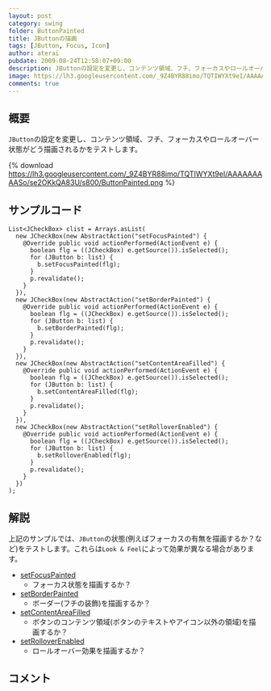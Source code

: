 ```yaml
---
layout: post
category: swing
folder: ButtonPainted
title: JButtonの描画
tags: [JButton, Focus, Icon]
author: aterai
pubdate: 2009-08-24T12:58:07+09:00
description: JButtonの設定を変更し、コンテンツ領域、フチ、フォーカスやロールオーバー状態がどう描画されるかをテストします。
image: https://lh3.googleusercontent.com/_9Z4BYR88imo/TQTIWYXt9eI/AAAAAAAAASo/se2OKkQA83U/s800/ButtonPainted.png
comments: true
---
```

## 概要
`JButton`の設定を変更し、コンテンツ領域、フチ、フォーカスやロールオーバー状態がどう描画されるかをテストします。

{% download https://lh3.googleusercontent.com/_9Z4BYR88imo/TQTIWYXt9eI/AAAAAAAAASo/se2OKkQA83U/s800/ButtonPainted.png %}

## サンプルコード
<pre class="prettyprint"><code>List&lt;JCheckBox&gt; clist = Arrays.asList(
  new JCheckBox(new AbstractAction("setFocusPainted") {
    @Override public void actionPerformed(ActionEvent e) {
      boolean flg = ((JCheckBox) e.getSource()).isSelected();
      for (JButton b: list) {
        b.setFocusPainted(flg);
      }
      p.revalidate();
    }
  }),
  new JCheckBox(new AbstractAction("setBorderPainted") {
    @Override public void actionPerformed(ActionEvent e) {
      boolean flg = ((JCheckBox) e.getSource()).isSelected();
      for (JButton b: list) {
        b.setBorderPainted(flg);
      }
      p.revalidate();
    }
  }),
  new JCheckBox(new AbstractAction("setContentAreaFilled") {
    @Override public void actionPerformed(ActionEvent e) {
      boolean flg = ((JCheckBox) e.getSource()).isSelected();
      for (JButton b: list) {
        b.setContentAreaFilled(flg);
      }
      p.revalidate();
    }
  }),
  new JCheckBox(new AbstractAction("setRolloverEnabled") {
    @Override public void actionPerformed(ActionEvent e) {
      boolean flg = ((JCheckBox) e.getSource()).isSelected();
      for (JButton b: list) {
        b.setRolloverEnabled(flg);
      }
      p.revalidate();
    }
  })
);
</code></pre>

## 解説
上記のサンプルでは、`JButton`の状態(例えばフォーカスの有無を描画するか？など)をテストします。これらは`Look & Feel`によって効果が異なる場合があります。

- [setFocusPainted](https://docs.oracle.com/javase/jp/8/docs/api/javax/swing/AbstractButton.html#setFocusPainted-boolean-)
    - フォーカス状態を描画するか？
- [setBorderPainted](https://docs.oracle.com/javase/jp/8/docs/api/javax/swing/AbstractButton.html#setBorderPainted-boolean-)
    - ボーダー(フチの装飾)を描画するか？
- [setContentAreaFilled](https://docs.oracle.com/javase/jp/8/docs/api/javax/swing/AbstractButton.html#setContentAreaFilled-boolean-)
    - ボタンのコンテンツ領域(ボタンのテキストやアイコン以外の領域)を描画するか？
- [setRolloverEnabled](https://docs.oracle.com/javase/jp/8/docs/api/javax/swing/AbstractButton.html#setRolloverEnabled-boolean-)
    - ロールオーバー効果を描画するか？

<!-- dummy comment line for breaking list -->

## コメント

